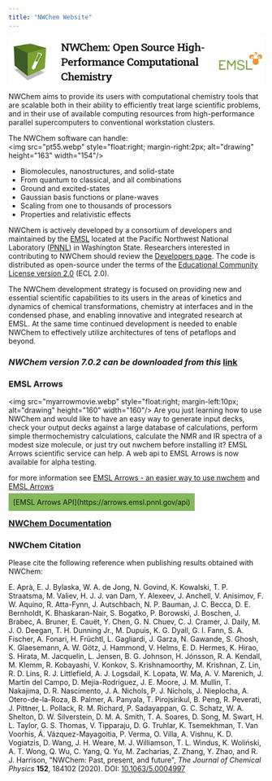 ```yaml
---
title: "NWChem Website"
---
```

<style>
  .img-container {
    position: relative;
    padding-bottom: 18.71%;/* 100*(1-(w-h)/w)*/
    height: 0;
    }

.img-container img {
  position: absolute;
  top: 0;
  left: 0;
  width: 100%;
  height: 100%;
  }
</style>
<div class="img-container">
<img src="header.webp"  height="131" width="700" frameborder="0" ></img>
</div>
  
<!---## NWChem: Open Source High-Performance Computational Chemistry--->

NWChem aims to provide its
users with computational chemistry tools that are scalable both in their
ability to efficiently treat large scientific  problems,
 and in their use of available computing resources
from high-performance parallel supercomputers to conventional
workstation clusters.

The NWChem software can handle:  
<img src="pt55.webp" style="float:right; margin-right:2px; alt="drawing" height="163" width="154"/>

  * Biomolecules, nanostructures, and solid-state
  * From quantum to classical, and all combinations
  * Ground and excited-states
  * Gaussian basis functions or plane-waves
  * Scaling from one to thousands of processors
  * Properties and relativistic effects

NWChem is actively developed by a consortium of developers and
maintained by the [EMSL](http://www.emsl.pnl.gov) located at the Pacific
Northwest National Laboratory ([PNNL](http://www.pnl.gov)) in Washington
State. Researchers interested in contributing to NWChem should review
the [Developers page](Developer). The
code is distributed as open-source under the terms of the [Educational
Community License
version 2.0](http://opensource.org/licenses/ecl2.php) (ECL 2.0).

The NWChem development strategy is focused on providing new and
essential scientific capabilities to its users in the areas of kinetics
and dynamics of chemical transformations, chemistry at interfaces and in
the condensed phase, and enabling innovative and integrated research at
EMSL. At the same time continued development is needed to enable NWChem
to effectively utilize architectures of tens of petaflops and beyond.

### *NWChem version 7.0.2 can be downloaded from this* [link](https://github.com/nwchemgit/nwchem/releases/tag/v7.0.2-release)

### EMSL Arrows

<img src="myarrowmovie.webp" style="float:right; margin-left:10px; alt="drawing" height="160" width="160"/>
Are you just
learning how to use NWChem and would like to have an easy way to generate input
decks, check your output decks against a large database of calculations,
perform simple thermochemistry calculations, calculate the NMR and IR
spectra of a modest size molecule, or just try out nwchem before
installing it? EMSL Arrows scientific service can help. A web api to
EMSL Arrows is now available for alpha testing.

for more information see
[EMSL Arrows - an easier way to use nwchem](Current_events#emsl-arrows-an-easier-way-to-use-nwchem) and [EMSL Arrows](EMSL_Arrows)

<span style="background: #82BA57; border: solid 1px #a9a9a9; padding: 8px">
[EMSL Arrows API](https://arrows.emsl.pnnl.gov/api) </span>

### [NWChem Documentation](Home)

### NWChem Citation

Please cite the following reference when publishing results obtained
with NWChem:

E. Aprà, E. J. Bylaska, W. A. de Jong, N. Govind, K. Kowalski, T. P. Straatsma, M. Valiev, H. J. J. van Dam, Y. Alexeev, J. Anchell, V. Anisimov, F. W. Aquino, R. Atta-Fynn, J. Autschbach, N. P. Bauman, J. C. Becca, D. E. Bernholdt, K. Bhaskaran-Nair, S. Bogatko, P. Borowski, J. Boschen, J. Brabec, A. Bruner, E. Cauët, Y. Chen, G. N. Chuev, C. J. Cramer, J. Daily, M. J. O. Deegan, T. H. Dunning Jr., M. Dupuis, K. G. Dyall, G. I. Fann, S. A. Fischer, A. Fonari, H. Früchtl, L. Gagliardi, J. Garza, N. Gawande, S. Ghosh, K. Glaesemann, A. W. Götz, J. Hammond, V. Helms, E. D. Hermes, K. Hirao, S. Hirata, M. Jacquelin, L. Jensen, B. G. Johnson, H. Jónsson, R. A. Kendall, M. Klemm, R. Kobayashi, V. Konkov, S. Krishnamoorthy, M. Krishnan, Z. Lin, R. D. Lins, R. J. Littlefield, A. J. Logsdail, K. Lopata, W. Ma, A. V. Marenich, J. Martin del Campo, D. Mejia-Rodriguez, J. E. Moore, J. M. Mullin, T. Nakajima, D. R. Nascimento, J. A. Nichols, P. J. Nichols, J. Nieplocha, A. Otero-de-la-Roza, B. Palmer, A. Panyala, T. Pirojsirikul, B. Peng, R. Peverati, J. Pittner, L. Pollack, R. M. Richard, P. Sadayappan, G. C. Schatz, W. A. Shelton, D. W. Silverstein, D. M. A. Smith, T. A. Soares, D. Song, M. Swart, H. L. Taylor, G. S. Thomas, V. Tipparaju, D. G. Truhlar, K. Tsemekhman, T. Van Voorhis, Á. Vázquez-Mayagoitia, P. Verma, O. Villa, A. Vishnu, K. D. Vogiatzis, D. Wang, J. H. Weare, M. J. Williamson, T. L. Windus, K. Woliński, A. T. Wong, Q. Wu, C. Yang, Q. Yu, M. Zacharias, Z. Zhang, Y. Zhao, and R. J. Harrison,
"NWChem: Past, present, and future", *The Journal of Chemical Physics* **152**, 184102 (2020).
DOI: [10.1063/5.0004997](http://dx.doi.org/10.1063/5.0004997)  



